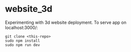 # website_3d

Experimenting with 3d website deployment.
To serve app on localhost:3000/:
```
git clone <this-repo>
sudo npm install
sudo npm run dev
```